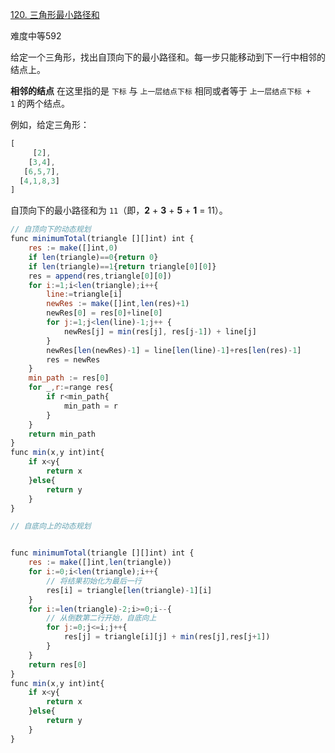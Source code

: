 [120. 三角形最小路径和](https://leetcode-cn.com/problems/triangle/)

难度中等592

给定一个三角形，找出自顶向下的最小路径和。每一步只能移动到下一行中相邻的结点上。

**相邻的结点** 在这里指的是 `下标` 与 `上一层结点下标` 相同或者等于 `上一层结点下标 + 1` 的两个结点。

例如，给定三角形：

```javascript
[
     [2],
    [3,4],
   [6,5,7],
  [4,1,8,3]
]
```

自顶向下的最小路径和为 `11`（即，**2** + **3** + **5** + **1** = 11）。

```javascript
// 自顶向下的动态规划
func minimumTotal(triangle [][]int) int {
	res := make([]int,0)
	if len(triangle)==0{return 0}
	if len(triangle)==1{return triangle[0][0]}
	res = append(res,triangle[0][0])
	for i:=1;i<len(triangle);i++{
		line:=triangle[i]
		newRes := make([]int,len(res)+1)
		newRes[0] = res[0]+line[0]
		for j:=1;j<len(line)-1;j++ {
			newRes[j] = min(res[j], res[j-1]) + line[j]
		}
		newRes[len(newRes)-1] = line[len(line)-1]+res[len(res)-1]
		res = newRes
	}
	min_path := res[0]
	for _,r:=range res{
		if r<min_path{
			min_path = r
		}
	}
	return min_path
}
func min(x,y int)int{
	if x<y{
		return x
	}else{
		return y
	}
}
```

```javascript
// 自底向上的动态规划


func minimumTotal(triangle [][]int) int {
	res := make([]int,len(triangle))
    for i:=0;i<len(triangle);i++{
        // 将结果初始化为最后一行
        res[i] = triangle[len(triangle)-1][i]
    }
    for i:=len(triangle)-2;i>=0;i--{
        // 从倒数第二行开始，自底向上
        for j:=0;j<=i;j++{
            res[j] = triangle[i][j] + min(res[j],res[j+1])
        }
    }
    return res[0]
}
func min(x,y int)int{
	if x<y{
		return x
	}else{
		return y
	}
}
```